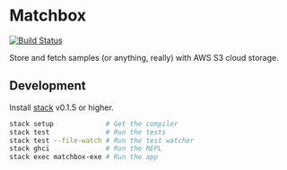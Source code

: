 Matchbox
========

[![Build Status](https://travis-ci.org/macrodactyl/matchbox.svg?branch=master)](https://travis-ci.org/macrodactyl/matchbox)

Store and fetch samples (or anything, really) with AWS S3 cloud storage.

## Development

Install [stack](https://github.com/commercialhaskell/stack) v0.1.5 or higher.

```sh
stack setup             # Get the compiler
stack test              # Run the tests
stack test --file-watch # Run the test watcher
stack ghci              # Run the REPL
stack exec matchbox-exe # Run the app
```
